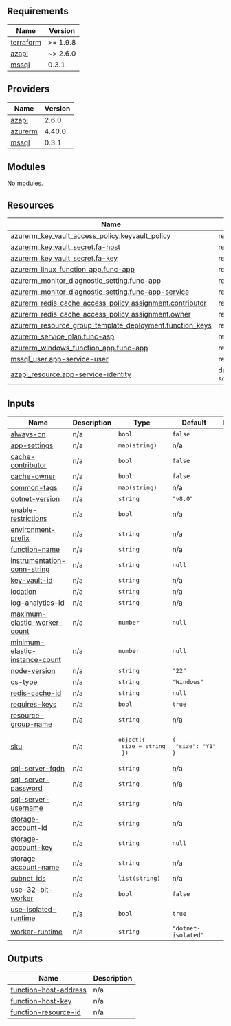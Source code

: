 <!-- BEGIN_TF_DOCS -->

## Requirements

| Name                                                                      | Version  |
|---------------------------------------------------------------------------|----------|
| <a name="requirement_terraform"></a> [terraform](#requirement\_terraform) | >= 1.9.8 |
| <a name="requirement_azapi"></a> [azapi](#requirement\_azapi)             | ~> 2.6.0 |
| <a name="requirement_mssql"></a> [mssql](#requirement\_mssql)             | 0.3.1    |

## Providers

| Name                                                          | Version |
|---------------------------------------------------------------|---------|
| <a name="provider_azapi"></a> [azapi](#provider\_azapi)       | 2.6.0   |
| <a name="provider_azurerm"></a> [azurerm](#provider\_azurerm) | 4.40.0  |
| <a name="provider_mssql"></a> [mssql](#provider\_mssql)       | 0.3.1   |

## Modules

No modules.

## Resources

| Name                                                                                                                                                                             | Type        |
|----------------------------------------------------------------------------------------------------------------------------------------------------------------------------------|-------------|
| [azurerm_key_vault_access_policy.keyvault_policy](https://registry.terraform.io/providers/hashicorp/azurerm/latest/docs/resources/key_vault_access_policy)                       | resource    |
| [azurerm_key_vault_secret.fa-host](https://registry.terraform.io/providers/hashicorp/azurerm/latest/docs/resources/key_vault_secret)                                             | resource    |
| [azurerm_key_vault_secret.fa-key](https://registry.terraform.io/providers/hashicorp/azurerm/latest/docs/resources/key_vault_secret)                                              | resource    |
| [azurerm_linux_function_app.func-app](https://registry.terraform.io/providers/hashicorp/azurerm/latest/docs/resources/linux_function_app)                                        | resource    |
| [azurerm_monitor_diagnostic_setting.func-app](https://registry.terraform.io/providers/hashicorp/azurerm/latest/docs/resources/monitor_diagnostic_setting)                        | resource    |
| [azurerm_monitor_diagnostic_setting.func-app-service](https://registry.terraform.io/providers/hashicorp/azurerm/latest/docs/resources/monitor_diagnostic_setting)                | resource    |
| [azurerm_redis_cache_access_policy_assignment.contributor](https://registry.terraform.io/providers/hashicorp/azurerm/latest/docs/resources/redis_cache_access_policy_assignment) | resource    |
| [azurerm_redis_cache_access_policy_assignment.owner](https://registry.terraform.io/providers/hashicorp/azurerm/latest/docs/resources/redis_cache_access_policy_assignment)       | resource    |
| [azurerm_resource_group_template_deployment.function_keys](https://registry.terraform.io/providers/hashicorp/azurerm/latest/docs/resources/resource_group_template_deployment)   | resource    |
| [azurerm_service_plan.func-asp](https://registry.terraform.io/providers/hashicorp/azurerm/latest/docs/resources/service_plan)                                                    | resource    |
| [azurerm_windows_function_app.func-app](https://registry.terraform.io/providers/hashicorp/azurerm/latest/docs/resources/windows_function_app)                                    | resource    |
| [mssql_user.app-service-user](https://registry.terraform.io/providers/betr-io/mssql/0.3.1/docs/resources/user)                                                                   | resource    |
| [azapi_resource.app-service-identity](https://registry.terraform.io/providers/azure/azapi/latest/docs/data-sources/resource)                                                     | data source |

## Inputs

| Name                                                                                                                         | Description | Type                                             | Default                             | Required |
|------------------------------------------------------------------------------------------------------------------------------|-------------|--------------------------------------------------|-------------------------------------|:--------:|
| <a name="input_always-on"></a> [always-on](#input\_always-on)                                                                | n/a         | `bool`                                           | `false`                             |    no    |
| <a name="input_app-settings"></a> [app-settings](#input\_app-settings)                                                       | n/a         | `map(string)`                                    | n/a                                 |   yes    |
| <a name="input_cache-contributor"></a> [cache-contributor](#input\_cache-contributor)                                        | n/a         | `bool`                                           | `false`                             |    no    |
| <a name="input_cache-owner"></a> [cache-owner](#input\_cache-owner)                                                          | n/a         | `bool`                                           | `false`                             |    no    |
| <a name="input_common-tags"></a> [common-tags](#input\_common-tags)                                                          | n/a         | `map(string)`                                    | n/a                                 |   yes    |
| <a name="input_dotnet-version"></a> [dotnet-version](#input\_dotnet-version)                                                 | n/a         | `string`                                         | `"v8.0"`                            |    no    |
| <a name="input_enable-restrictions"></a> [enable-restrictions](#input\_enable-restrictions)                                  | n/a         | `bool`                                           | n/a                                 |   yes    |
| <a name="input_environment-prefix"></a> [environment-prefix](#input\_environment-prefix)                                     | n/a         | `string`                                         | n/a                                 |   yes    |
| <a name="input_function-name"></a> [function-name](#input\_function-name)                                                    | n/a         | `string`                                         | n/a                                 |   yes    |
| <a name="input_instrumentation-conn-string"></a> [instrumentation-conn-string](#input\_instrumentation-conn-string)          | n/a         | `string`                                         | `null`                              |    no    |
| <a name="input_key-vault-id"></a> [key-vault-id](#input\_key-vault-id)                                                       | n/a         | `string`                                         | n/a                                 |   yes    |
| <a name="input_location"></a> [location](#input\_location)                                                                   | n/a         | `string`                                         | n/a                                 |   yes    |
| <a name="input_log-analytics-id"></a> [log-analytics-id](#input\_log-analytics-id)                                           | n/a         | `string`                                         | n/a                                 |   yes    |
| <a name="input_maximum-elastic-worker-count"></a> [maximum-elastic-worker-count](#input\_maximum-elastic-worker-count)       | n/a         | `number`                                         | `null`                              |    no    |
| <a name="input_minimum-elastic-instance-count"></a> [minimum-elastic-instance-count](#input\_minimum-elastic-instance-count) | n/a         | `number`                                         | `null`                              |    no    |
| <a name="input_node-version"></a> [node-version](#input\_node-version)                                                       | n/a         | `string`                                         | `"22"`                              |    no    |
| <a name="input_os-type"></a> [os-type](#input\_os-type)                                                                      | n/a         | `string`                                         | `"Windows"`                         |    no    |
| <a name="input_redis-cache-id"></a> [redis-cache-id](#input\_redis-cache-id)                                                 | n/a         | `string`                                         | `null`                              |    no    |
| <a name="input_requires-keys"></a> [requires-keys](#input\_requires-keys)                                                    | n/a         | `bool`                                           | `true`                              |    no    |
| <a name="input_resource-group-name"></a> [resource-group-name](#input\_resource-group-name)                                  | n/a         | `string`                                         | n/a                                 |   yes    |
| <a name="input_sku"></a> [sku](#input\_sku)                                                                                  | n/a         | <pre>object({<br>    size = string<br>  })</pre> | <pre>{<br>  "size": "Y1"<br>}</pre> |    no    |
| <a name="input_sql-server-fqdn"></a> [sql-server-fqdn](#input\_sql-server-fqdn)                                              | n/a         | `string`                                         | n/a                                 |   yes    |
| <a name="input_sql-server-password"></a> [sql-server-password](#input\_sql-server-password)                                  | n/a         | `string`                                         | n/a                                 |   yes    |
| <a name="input_sql-server-username"></a> [sql-server-username](#input\_sql-server-username)                                  | n/a         | `string`                                         | n/a                                 |   yes    |
| <a name="input_storage-account-id"></a> [storage-account-id](#input\_storage-account-id)                                     | n/a         | `string`                                         | n/a                                 |   yes    |
| <a name="input_storage-account-key"></a> [storage-account-key](#input\_storage-account-key)                                  | n/a         | `string`                                         | `null`                              |    no    |
| <a name="input_storage-account-name"></a> [storage-account-name](#input\_storage-account-name)                               | n/a         | `string`                                         | n/a                                 |   yes    |
| <a name="input_subnet_ids"></a> [subnet\_ids](#input\_subnet\_ids)                                                           | n/a         | `list(string)`                                   | n/a                                 |   yes    |
| <a name="input_use-32-bit-worker"></a> [use-32-bit-worker](#input\_use-32-bit-worker)                                        | n/a         | `bool`                                           | `false`                             |    no    |
| <a name="input_use-isolated-runtime"></a> [use-isolated-runtime](#input\_use-isolated-runtime)                               | n/a         | `bool`                                           | `true`                              |    no    |
| <a name="input_worker-runtime"></a> [worker-runtime](#input\_worker-runtime)                                                 | n/a         | `string`                                         | `"dotnet-isolated"`                 |    no    |

## Outputs

| Name                                                                                                | Description |
|-----------------------------------------------------------------------------------------------------|-------------|
| <a name="output_function-host-address"></a> [function-host-address](#output\_function-host-address) | n/a         |
| <a name="output_function-host-key"></a> [function-host-key](#output\_function-host-key)             | n/a         |
| <a name="output_function-resource-id"></a> [function-resource-id](#output\_function-resource-id)    | n/a         |

<!-- END_TF_DOCS -->